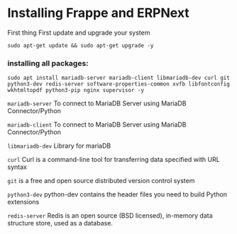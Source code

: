 # Installing Frappe and ERPNext

First thing First update and upgrade your system

```
sudo apt-get update && sudo apt-get upgrade -y
```

### installing all packages:

```
sudo apt install mariadb-server mariadb-client libmariadb-dev curl git python3-dev redis-server software-properties-common xvfb libfontconfig wkhtmltopdf python3-pip nginx supervisor -y
```

`mariadb-server` To connect to MariaDB Server using MariaDB Connector/Python

`mariadb-client` To connect to MariaDB Server using MariaDB Connector/Python

`libmariadb-dev` Library for mariaDB

`curl` Curl is a command-line tool for transferring data specified with URL syntax

`git` is a free and open source distributed version control system

`python3-dev` python-dev contains the header files you need to build Python extensions

`redis-server` Redis is an open source (BSD licensed), in-memory data structure store, used as a database.
